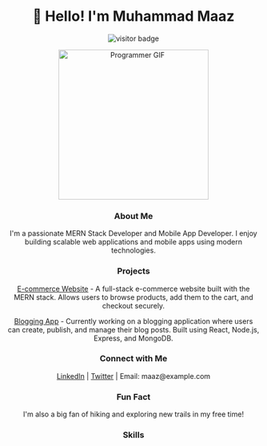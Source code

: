 <!-- Header -->
<h1 align="center">👋 Hello! I'm Muhammad Maaz</h1>

<!-- Footer -->
<p align="center">
  <img src="https://visitor-badge.laobi.icu/badge?page_id=muhammad-maaz.muhammad-maaz" alt="visitor badge"> 
</p>

<!-- Animated Programmer Image -->
<p align="center">
  <img src="https://media.giphy.com/media/ZVik7pBtu9dNS/giphy.gif" alt="Programmer GIF" width="300">
</p>

<!-- About Me -->
<h3 align="center">About Me</h3>
<p align="center">
  I'm a passionate MERN Stack Developer and Mobile App Developer. I enjoy building scalable web applications and mobile apps using modern technologies.
</p>

<!-- Projects -->
<h3 align="center">Projects</h3>

<!-- Project 1: E-commerce Website -->
<p align="center">
  <a href="link_to_ecommerce_project">E-commerce Website</a> - A full-stack e-commerce website built with the MERN stack. Allows users to browse products, add them to the cart, and checkout securely.
</p>

<!-- Project 2: Blogging App -->
<p align="center">
  <a href="link_to_blogging_project">Blogging App</a> - Currently working on a blogging application where users can create, publish, and manage their blog posts. Built using React, Node.js, Express, and MongoDB.
</p>

<!-- Connect with Me -->
<h3 align="center">Connect with Me</h3>
<p align="center">
  <a href="link_to_linkedin_profile">LinkedIn</a> | <a href="link_to_twitter_profile">Twitter</a> | Email: maaz@example.com
</p>

<!-- Fun Fact -->
<h3 align="center">Fun Fact</h3>
<p align="center">
  I'm also a big fan of hiking and exploring new trails in my free time!
</p>

<!-- Skills -->
<h3 align="center">Skills</h3>
<p align="center">
  <i class="fab fa-html5" title="HTML5"></i>
  <i class="fab fa-css3-alt" title="CSS3"></i>
  <i class="fab fa-js" title="JavaScript"></i>
  <i class="fab fa-react" title="React"></i>
  <i class="fab fa-node-js" title="Node.js"></i>
  <i class="fas fa-mobile-alt" title="Mobile Development"></i>
  <i class="fas fa-shopping-cart" title="E-commerce"></i>
  <i class="far fa-edit" title="Blogging"></i>
</p>
